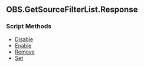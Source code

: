 ## OBS.GetSourceFilterList.Response


### Script Methods


* [Disable](Disable.md)
* [Enable](Enable.md)
* [Remove](Remove.md)
* [Set](Set.md)
